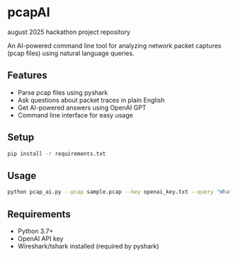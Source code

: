 # pcapAI
august 2025 hackathon project repository

An AI-powered command line tool for analyzing network packet captures (pcap files) using natural language queries.

## Features
- Parse pcap files using pyshark
- Ask questions about packet traces in plain English
- Get AI-powered answers using OpenAI GPT
- Command line interface for easy usage

## Setup
```bash
pip install -r requirements.txt
```

## Usage
```bash
python pcap_ai.py --pcap sample.pcap --key openai_key.txt --query "What protocols are used in this trace?"
```

## Requirements
- Python 3.7+
- OpenAI API key
- Wireshark/tshark installed (required by pyshark)
